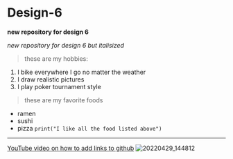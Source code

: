 # Design-6
**new repository for design 6**

_new repository for design 6 but italisized_
> these are my hobbies:
1. I bike everywhere I go no matter the weather
2. I draw realistic pictures
3. I play poker tournament style
> these are my favorite foods
- ramen
- sushi
- pizza
`print("I like all the food listed above")`
---
[YouTube video on how to add links to github](https://www.youtube.com/watch?v=uvTcd-VlM64&ab_channel=Coderama)
![20220429_144812](https://github.com/user-attachments/assets/73aae767-2da6-4351-812b-9a43f3d0ecdd)


